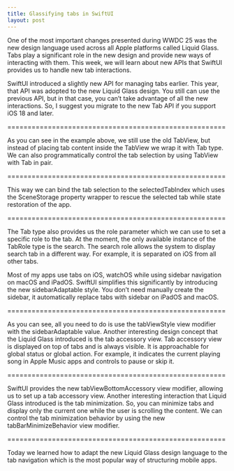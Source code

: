 ```yaml
---
title: Glassifying tabs in SwiftUI
layout: post
---
```


One of the most important changes presented during WWDC 25 was the new design language used across all Apple platforms called Liquid Glass. Tabs play a significant role in the new design and provide new ways of interacting with them. This week, we will learn about new APIs that SwiftUI provides us to handle new tab interactions.

SwiftUI introduced a slightly new API for managing tabs earlier. This year, that API was adopted to the new Liquid Glass design. You still can use the previous API, but in that case, you can’t take advantage of all the new interactions. So, I suggest you migrate to the new Tab API if you support iOS 18 and later.

======================================================

As you can see in the example above, we still use the old TabView, but instead of placing tab content inside the TabView we wrap it with Tab type. We can also programmatically control the tab selection by using TabView with Tab in pair.

======================================================

This way we can bind the tab selection to the selectedTabIndex which uses the SceneStorage property wrapper to rescue the selected tab while state restoration of the app.

======================================================

The Tab type also provides us the role parameter which we can use to set a specific role to the tab. At the moment, the only available instance of the TabRole type is the search. The search role allows the system to display search tab in a different way. For example, it is separated on iOS from all other tabs.

Most of my apps use tabs on iOS, watchOS while using sidebar navigation on macOS and iPadOS. SwiftUI simplifies this significantly by introducing the new sidebarAdaptable style. You don’t need manually create the sidebar, it automatically replace tabs with sidebar on iPadOS and macOS.

======================================================

As you can see, all you need to do is use the tabViewStyle view modifier with the sidebarAdaptable value. Another interesting design concept that the Liquid Glass introduced is the tab accessory view. Tab accessory view is displayed on top of tabs and is always visible. It is approachable for global status or global action. For example, it indicates the current playing song in Apple Music apps and controls to pause or skip it.

======================================================

SwiftUI provides the new tabViewBottomAccessory view modifier, allowing us to set up a tab accessory view. Another interesting interaction that Liquid Glass introduced is the tab minimization. So, you can minimize tabs and display only the current one while the user is scrolling the content. We can control the tab minimization behavior by using the new tabBarMinimizeBehavior view modifier.

======================================================

Today we learned how to adapt the new Liquid Glass design language to the tab navigation which is the most popular way of structuring mobile apps.
